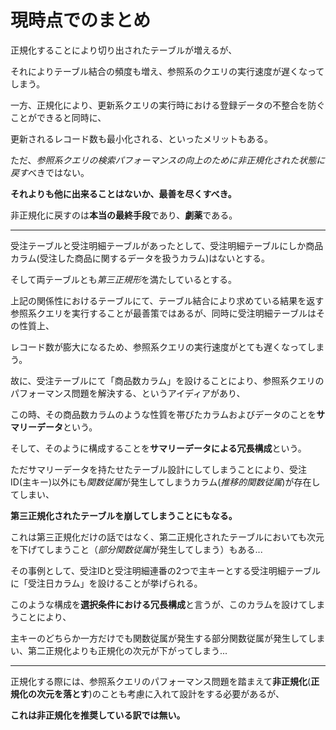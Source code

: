 # 現時点でのまとめ

正規化することにより切り出されたテーブルが増えるが、

それによりテーブル結合の頻度も増え、参照系のクエリの実行速度が遅くなってしまう。

一方、正規化により、更新系クエリの実行時における登録データの不整合を防ぐことができると同時に、

更新されるレコード数も最小化される、といったメリットもある。

ただ、*参照系クエリの検索パフォーマンスの向上のために非正規化された状態に戻す*べきではない。

**それよりも他に出来ることはないか、最善を尽くすべき。**

非正規化に戻すのは**本当の最終手段**であり、**劇薬**である。

---

受注テーブルと受注明細テーブルがあったとして、受注明細テーブルにしか商品カラム(受注した商品に関するデータを扱うカラム)はないとする。

そして両テーブルとも*第三正規形*を満たしているとする。

上記の関係性におけるテーブルにて、テーブル結合により求めている結果を返す参照系クエリを実行することが最善策ではあるが、同時に受注明細テーブルはその性質上、

レコード数が膨大になるため、参照系クエリの実行速度がとても遅くなってしまう。

故に、受注テーブルにて「商品数カラム」を設けることにより、参照系クエリのパフォーマンス問題を解決する、というアイディアがあり、

この時、その商品数カラムのような性質を帯びたカラムおよびデータのことを**サマリーデータ**という。

そして、そのように構成することを**サマリーデータによる冗長構成**という。

ただサマリーデータを持たせたテーブル設計にしてしまうことにより、受注ID(主キー)以外にも*関数従属*が発生してしまうカラム(*推移的関数従属*)が存在してしまい、

**第三正規化されたテーブルを崩してしまうことにもなる。**

これは第三正規化だけの話ではなく、第二正規化されたテーブルにおいても次元を下げてしまうこと（*部分関数従属*が発生してしまう）もある...

その事例として、受注IDと受注明細連番の2つで主キーとする受注明細テーブルに「受注日カラム」を設けることが挙げられる。

このような構成を**選択条件における冗長構成**と言うが、このカラムを設けてしまうことにより、

主キーのどちらか一方だけでも関数従属が発生する部分関数従属が発生してしまい、第二正規化よりも正規化の次元が下がってしまう...

---

正規化する際には、参照系クエリのパフォーマンス問題を踏まえて**非正規化**(**正規化の次元を落とす**)のことも考慮に入れて設計をする必要があるが、

**これは非正規化を推奨している訳では無い。**



